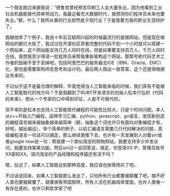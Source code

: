 一个朋友跑过来跟我说：“德鲁克曾经预言印刷工人会大量失业，因为他看到工业社会机器能替代简单劳动力，我最近看完大数据时代，我预测你们程序员未来也要失业。”额，什么？我所从事的行业居然是夕阳行业？于是我要为我的职业生涯辩护了。

我跟他举了个例子，我说十年前互联网兴起的时候最流行的是做网站，但是现在做网站的都烂大街了，我试过在开源社区弄套完整的代码不到一个小时就可以搭建一个网站来，这个网站能支持几万人同时在线，但是如果要支持百万人、千万人同时在线，我想我至少得请一批程序员来帮我重新架构这个网站，那帮号称代码艺术工作者的饭碗不至于丢掉吧。包括阿里巴巴的服务器去IOE（IBM、Oracle、EMC）化，那也是需要架构师去思考和设计的。最后两人得出一致答案，这个还是得根据业务来的。

不过似乎这不是最合理的解释，毕竟觉得当人工智能来临的时候，我们真有不能被人工智能取代的地方吗？于是我翻到了RUBY开发语言的创始人松本行弘的《代码的未来》，想从一个专家的口中得到印证，人是不可替代的。

但不幸的是松本也支持人工智能取代编程的可能性比较大，只是个时间问题。本人从c++开始入门编程，延伸学习汇编、python、javascript、go语言，发现新创造的编程语言越来越抽象越来越简单（额，抽象这个词也许只有面向对象编程才有，好吧，越扯越远），举个简单的例子，以前汇编语言需要几行代码解决的问题，高级编程语言一句话可以搞定，那么继续类推下去，也许有一天发展到人对着siri或者google now说一句：帮我建一个类似淘宝的购物网站，我要支持多少并发访问，我要支持某某功能。然后siri过一会回答说，搞定，你登录XX IP，管理员账号XX密码XX。请问淘宝的产品经理和程序猿还有活干吗？

嗯，扯远了，如果人工智能达到那种高度，我应该也挫骨扬灰了吧。

不过话说回来，如果人工智能那么发达了，只怕所有行业都要被颠覆了吧，搞不好人类也要被颠覆了。就像骇客帝国那样，所有人活在机器母体里面。也许人类唯一有存在感的，也许只剩哲学家了吧
